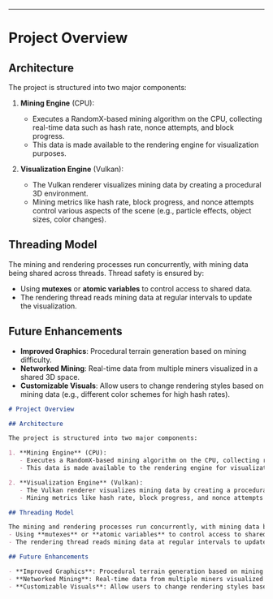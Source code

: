 
---
# Project Overview

## Architecture

The project is structured into two major components:

1. **Mining Engine** (CPU):
   - Executes a RandomX-based mining algorithm on the CPU, collecting real-time data such as hash rate, nonce attempts, and block progress.
   - This data is made available to the rendering engine for visualization purposes.

2. **Visualization Engine** (Vulkan):
   - The Vulkan renderer visualizes mining data by creating a procedural 3D environment.
   - Mining metrics like hash rate, block progress, and nonce attempts control various aspects of the scene (e.g., particle effects, object sizes, color changes).

## Threading Model

The mining and rendering processes run concurrently, with mining data being shared across threads. Thread safety is ensured by:
- Using **mutexes** or **atomic variables** to control access to shared data.
- The rendering thread reads mining data at regular intervals to update the visualization.

## Future Enhancements

- **Improved Graphics**: Procedural terrain generation based on mining difficulty.
- **Networked Mining**: Real-time data from multiple miners visualized in a shared 3D space.
- **Customizable Visuals**: Allow users to change rendering styles based on mining data (e.g., different color schemes for high hash rates).


```md
# Project Overview

## Architecture

The project is structured into two major components:

1. **Mining Engine** (CPU):
   - Executes a RandomX-based mining algorithm on the CPU, collecting real-time data such as hash rate, nonce attempts, and block progress.
   - This data is made available to the rendering engine for visualization purposes.

2. **Visualization Engine** (Vulkan):
   - The Vulkan renderer visualizes mining data by creating a procedural 3D environment.
   - Mining metrics like hash rate, block progress, and nonce attempts control various aspects of the scene (e.g., particle effects, object sizes, color changes).

## Threading Model

The mining and rendering processes run concurrently, with mining data being shared across threads. Thread safety is ensured by:
- Using **mutexes** or **atomic variables** to control access to shared data.
- The rendering thread reads mining data at regular intervals to update the visualization.

## Future Enhancements

- **Improved Graphics**: Procedural terrain generation based on mining difficulty.
- **Networked Mining**: Real-time data from multiple miners visualized in a shared 3D space.
- **Customizable Visuals**: Allow users to change rendering styles based on mining data (e.g., different color schemes for high hash rates).
